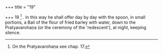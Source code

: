 +++
title = "19"

+++
19 [^3] . In this way he shall offer day by day with the spoon, in small portions, a Bali of the flour of fried barley with water, down to the Pratyavarohaṇa (or the ceremony of the 'redescent'), at night, keeping silence.


[^3]:  On the Pratyavarohaṇa see chap. 17.
